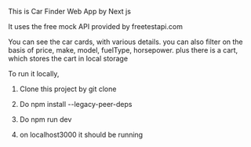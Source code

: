 This is Car Finder Web App by Next js

It uses the free mock API provided by freetestapi.com

You can see the car cards, with various details. 
you can also filter on the basis of price, make, model, fuelType, horsepower. 
plus there is a cart, which stores the cart in local storage

To run it locally, 

1) Clone this project by git clone <link>

2) Do npm install --legacy-peer-deps

3) Do npm run dev

4) on localhost3000 it should be running